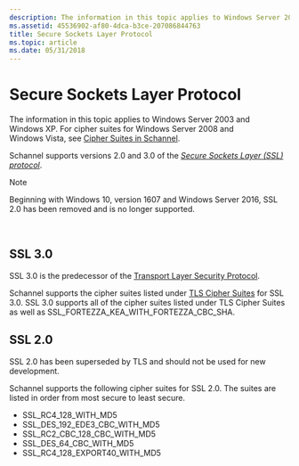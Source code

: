 ```yaml
---
description: The information in this topic applies to Windows Server 2003 and Windows XP.
ms.assetid: 45536902-af80-4dca-b3ce-207086844763
title: Secure Sockets Layer Protocol
ms.topic: article
ms.date: 05/31/2018
---
```


# Secure Sockets Layer Protocol

The information in this topic applies to Windows Server 2003 and Windows XP. For cipher suites for Windows Server 2008 and Windows Vista, see [Cipher Suites in Schannel](cipher-suites-in-schannel.md).

Schannel supports versions 2.0 and 3.0 of the [*Secure Sockets Layer (SSL) protocol*](../secgloss/s-gly.md).

> [!Note]  
> Beginning with Windows 10, version 1607 and Windows Server 2016, SSL 2.0 has been removed and is no longer supported.

 

## SSL 3.0

SSL 3.0 is the predecessor of the [Transport Layer Security Protocol](transport-layer-security-protocol.md).

Schannel supports the cipher suites listed under [TLS Cipher Suites](tls-cipher-suites.md) for SSL 3.0. SSL 3.0 supports all of the cipher suites listed under TLS Cipher Suites as well as SSL\_FORTEZZA\_KEA\_WITH\_FORTEZZA\_CBC\_SHA.

## SSL 2.0

SSL 2.0 has been superseded by TLS and should not be used for new development.

Schannel supports the following cipher suites for SSL 2.0. The suites are listed in order from most secure to least secure.

-   SSL\_RC4\_128\_WITH\_MD5
-   SSL\_DES\_192\_EDE3\_CBC\_WITH\_MD5
-   SSL\_RC2\_CBC\_128\_CBC\_WITH\_MD5
-   SSL\_DES\_64\_CBC\_WITH\_MD5
-   SSL\_RC4\_128\_EXPORT40\_WITH\_MD5

 

 
